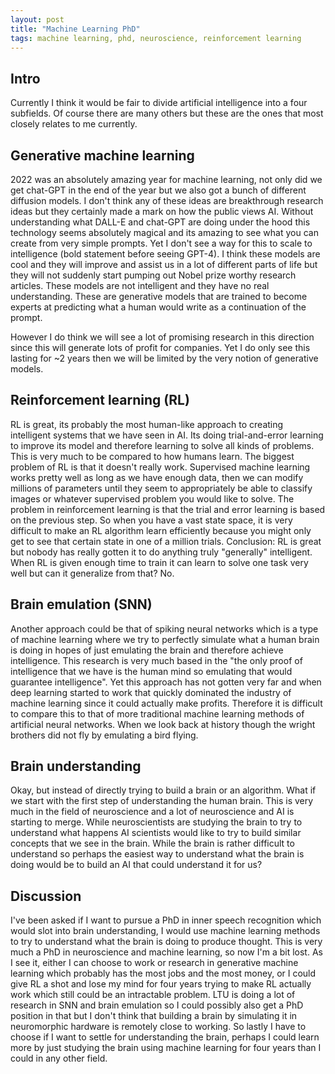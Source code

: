 ```yaml
---
layout: post
title: "Machine Learning PhD"
tags: machine learning, phd, neuroscience, reinforcement learning
---
```

## Intro
Currently I think it would be fair to divide artificial intelligence into a four subfields. Of course there are many others but these are the ones that most closely relates to me currently. 

## Generative machine learning
2022 was an absolutely amazing year for machine learning, not only did we get chat-GPT in the end of the year but we also got a bunch of different diffusion models. I don't think any of these ideas are breakthrough research ideas but they certainly made a mark on how the public views AI. Without understanding what DALL-E and chat-GPT are doing under the hood this technology seems absolutely magical and its amazing to see what you can create from very simple prompts. Yet I don't see a way for this to scale to intelligence (bold statement before seeing GPT-4). I think these models are cool and they will improve and assist us in a lot of different parts of life but they will not suddenly start pumping out Nobel prize worthy research articles. These models are not intelligent and they have no real understanding. These are generative models that are trained to become experts at predicting what a human would write as a continuation of the prompt. 

However I do think we will see a lot of promising research in this direction since this will generate lots of profit for companies. Yet I do only see this lasting for ~2 years then we will be limited by the very notion of generative models. 

## Reinforcement learning (RL) 
RL is great, its probably the most human-like approach to creating intelligent systems that we have seen in AI. Its doing trial-and-error learning to improve its model and therefore learning to solve all kinds of problems. This is very much to be compared to how humans learn. The biggest problem of RL is that it doesn't really work. Supervised machine learning works pretty well as long as we have enough data, then we can modify millions of parameters until they seem to appropriately be able to classify images or whatever supervised problem you would like to solve. The problem in reinforcement learning is that the trial and error learning is based on the previous step. So when you have a vast state space, it is very difficult to make an RL algorithm learn efficiently because you might only get to see that certain state in one of a million trials. Conclusion: RL is great but nobody has really gotten it to do anything truly "generally" intelligent. When RL is given enough time to train it can learn to solve one task very well but can it generalize from that? No.

## Brain emulation (SNN)
Another approach could be that of spiking neural networks which is a type of machine learning where we try to perfectly simulate what a human brain is doing in hopes of just emulating the brain and therefore achieve intelligence. This research is very much based in the "the only proof of intelligence that we have is the human mind so emulating that would guarantee intelligence". Yet this approach has not gotten very far and when deep learning started to work that quickly dominated the industry of machine learning since it could actually make profits. Therefore it is difficult to compare this to that of more traditional machine learning methods of artificial neural networks. When we look back at history though the wright brothers did not fly by emulating a bird flying.

## Brain understanding
Okay, but instead of directly trying to build a brain or an algorithm. What if we start with the first step of understanding the human brain. This is very much in the field of neuroscience and a lot of neuroscience and AI is starting to merge. While neuroscientists are studying the brain to try to understand what happens AI scientists would like to try to build similar concepts that we see in the brain. While the brain is rather difficult to understand so perhaps the easiest way to understand what the brain is doing would be to build an AI that could understand it for us? 

## Discussion
I've been asked if I want to pursue a PhD in inner speech recognition which would slot into brain understanding, I would use machine learning methods to try to understand what the brain is doing to produce thought. This is very much a PhD in neuroscience and machine learning, so now I'm a bit lost. As I see it, either I can choose to work or research in generative machine learning which probably has the most jobs and the most money, or I could give RL a shot and lose my mind for four years trying to make RL actually work which still could be an intractable problem. LTU is doing a lot of research in SNN and brain emulation so I could possibly also get a PhD position in that but I don't think that building a brain by simulating it in neuromorphic hardware is remotely close to working. So lastly I have to choose if I want to settle for understanding the brain, perhaps I could learn more by just studying the brain using machine learning for four years than I could in any other field. 
